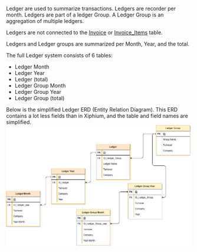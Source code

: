 Ledger are used to summarize transactions. Ledgers are recorder per month. Ledgers are part of a ledger Group. A Ledger Group is an aggregation of multiple ledgers.

Ledgers are not connected to the [Invoice](Invoice.md) or [Invoice_Items](Invoice_Items.md) table.

Ledgers and Ledger groups are summarized per Month, Year, and the total.

The full Ledger system consists of 6 tables:
- Ledger Month
- Ledger Year
- Ledger (total)
- Ledger Group Month
- Ledger Group Year
- Ledger Group (total)

Below is the simplified Ledger ERD (Entity Relation Diagram). This ERD contains a lot less fields than in Xiphium, and the table and field names are simplified.
 ![](LedgersERD.png)